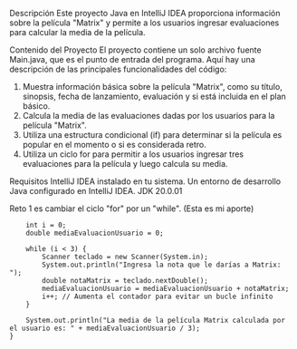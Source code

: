 Descripción
Este proyecto Java en IntelliJ IDEA proporciona información sobre la película "Matrix" y permite a los usuarios ingresar evaluaciones para calcular la media de la película.

Contenido del Proyecto
El proyecto contiene un solo archivo fuente Main.java, que es el punto de entrada del programa. Aquí hay una descripción de las principales funcionalidades del código:

1. Muestra información básica sobre la película "Matrix", como su título, sinopsis, fecha de lanzamiento, evaluación y si está incluida en el plan básico.
2. Calcula la media de las evaluaciones dadas por los usuarios para la película "Matrix".
3. Utiliza una estructura condicional (if) para determinar si la película es popular en el momento o si es considerada retro.
4. Utiliza un ciclo for para permitir a los usuarios ingresar tres evaluaciones para la película y luego calcula su media.

Requisitos
IntelliJ IDEA instalado en tu sistema.
Un entorno de desarrollo Java configurado en IntelliJ IDEA.
JDK 20.0.01


Reto 1 es cambiar el ciclo "for" por un "while". (Esta es mi aporte)

        int i = 0;
        double mediaEvaluacionUsuario = 0;

        while (i < 3) {
            Scanner teclado = new Scanner(System.in);
            System.out.println("Ingresa la nota que le darías a Matrix: ");
            double notaMatrix = teclado.nextDouble();
            mediaEvaluacionUsuario = mediaEvaluacionUsuario + notaMatrix;
            i++; // Aumenta el contador para evitar un bucle infinito
        }

        System.out.println("La media de la película Matrix calculada por el usuario es: " + mediaEvaluacionUsuario / 3);
    }
